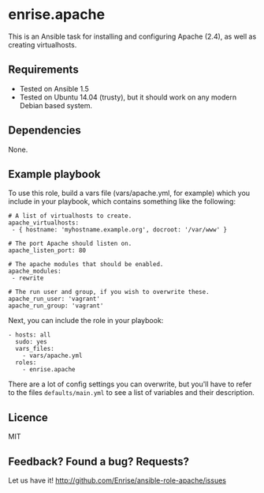 # enrise.apache

This is an Ansible task for installing and configuring Apache (2.4), as well as creating virtualhosts.

## Requirements

- Tested on Ansible 1.5
- Tested on Ubuntu 14.04 (trusty), but it should work on any modern Debian based system.

## Dependencies

None.

## Example playbook

To use this role, build a vars file (vars/apache.yml, for example) which you include in your playbook,
which contains something like the following:

    # A list of virtualhosts to create.
    apache_virtualhosts:
     - { hostname: 'myhostname.example.org', docroot: '/var/www' }

    # The port Apache should listen on.
    apache_listen_port: 80

    # The apache modules that should be enabled.
    apache_modules:
     - rewrite

    # The run user and group, if you wish to overwrite these.
    apache_run_user: 'vagrant'
    apache_run_group: 'vagrant'

Next, you can include the role in your playbook:

    - hosts: all
      sudo: yes
      vars_files:
        - vars/apache.yml
      roles:
        - enrise.apache

There are a lot of config settings you can overwrite, but you'll have to refer to the files
`defaults/main.yml` to see a list of variables and their description.

## Licence

MIT

## Feedback? Found a bug? Requests?

Let us have it! http://github.com/Enrise/ansible-role-apache/issues
